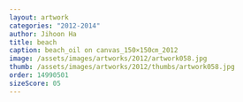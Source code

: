 ```yaml
---
layout: artwork
categories: "2012-2014"
author: Jihoon Ha
title: beach
caption: beach_oil on canvas_150×150㎝_2012
image: /assets/images/artworks/2012/artwork058.jpg
thumb: /assets/images/artworks/2012/thumbs/artwork058.jpg
order: 14990501
sizeScore: 05
---
```

